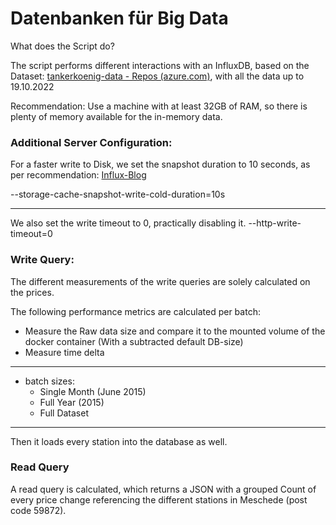 # Datenbanken für Big Data

What does the Script do? 

The script performs different interactions with an InfluxDB, based on the Dataset: 
[tankerkoenig-data - Repos (azure.com)](https://dev.azure.com/tankerkoenig/_git/tankerkoenig-data), with all the data up to 19.10.2022

Recommendation: Use a machine with at least 32GB of RAM, so there is plenty of memory available for the in-memory data.

### Additional Server Configuration: 
For a faster write to Disk, we set the snapshot duration to 10 seconds, as per recommendation: [Influx-Blog](https://www.influxdata.com/blog/tldr-influxdb-tech-tips-march-16-2017/)

--storage-cache-snapshot-write-cold-duration=10s
___
We also set the write timeout to 0, practically disabling it. 
--http-write-timeout=0


###  Write Query:

The different measurements of the write queries are solely calculated on the prices.

The following performance metrics are calculated per batch: 
 - Measure the Raw data size and compare it to the mounted volume of the docker container (With a subtracted default DB-size)
 - Measure time delta 
 ___
 -  batch sizes: 
	- Single Month (June 2015)
	 - Full Year (2015)
	 - Full Dataset 
___
Then it loads every station into the database as well.

### Read Query
A read query is calculated, which returns a JSON with a grouped Count of every price change referencing the different stations in Meschede (post code 59872). 
